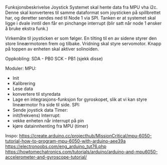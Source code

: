 Funksjonsbeskrivelse Joystick
Systemet skal hente data fra MPU vha i2c. Denne skal konverteres til samme dataformat som joysticken på spillbrettet har, og deretter sendes ned til Node 1 via SPI. 
Tanken er at systemet skal ligge i dvale inntil den får en pinchange interrupt (blir satt når node 1 ønsker å bruke ekstra funk.)

Virkemåte til joysticken er som følger. En tilting til en av sidene styrer den store lineærmotoren frem og tilbake. 
Vridning skal styre servomotor.
Knapp på toppen av enheten skal aktiver solinoiden.


Oppkobling:
SDA - PB0
SCK - PB1 (sjekk disse)


Moduler:
MPU:
- Init
- Kalibrering
- Lese data
- konvertere til styredata
- Lage en integrasjons-funksjon for gyroskopet, slik at vi kan styre lineærmotor fra side til side. 
SPI:
- Sende joystick data
Timer:
- init(frekvens)
Interrupt:
- vekke enheten når interrupt på pin
- kjøre datainnhenting fra MPU (timer)



Inspo:
https://create.arduino.cc/projecthub/MissionCritical/mpu-6050-tutorial-how-to-program-mpu-6050-with-arduino-aee39a
https://electronoobs.com/eng_arduino_tut76.php
https://howtomechatronics.com/tutorials/arduino/arduino-and-mpu6050-accelerometer-and-gyroscope-tutorial/
